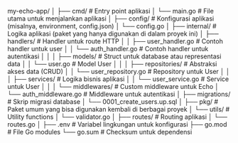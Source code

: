 my-echo-app/
│
├── cmd/                        # Entry point aplikasi
│   └── main.go                 # File utama untuk menjalankan aplikasi
│
├── config/                     # Konfigurasi aplikasi (misalnya, environment, config.json)
│   └── config.go
│
├── internal/                   # Logika aplikasi (paket yang hanya digunakan di dalam proyek ini)
│   ├── handlers/               # Handler untuk route HTTP
│   │   ├── user_handler.go     # Contoh handler untuk user
│   │   └── auth_handler.go     # Contoh handler untuk autentikasi
│   │
│   ├── models/                 # Struct untuk database atau representasi data
│   │   └── user.go             # Model User
│   │
│   ├── repositories/           # Abstraksi akses data (CRUD)
│   │   └── user_repository.go  # Repository untuk User
│   │
│   ├── services/               # Logika bisnis aplikasi
│   │   └── user_service.go     # Service untuk User
│   │
│   └── middlewares/            # Custom middleware untuk Echo
│       └── auth_middleware.go  # Middleware untuk autentikasi
│
├── migrations/                 # Skrip migrasi database
│   └── 0001_create_users.up.sql
│
├── pkg/                        # Paket umum yang bisa digunakan kembali di berbagai proyek
│   └── utils/                  # Utility functions
│       └── validator.go
│
├── routes/                     # Routing aplikasi
│   └── routes.go
│
├── .env                        # Variabel lingkungan untuk konfigurasi
├── go.mod                      # File Go modules
└── go.sum                      # Checksum untuk dependensi